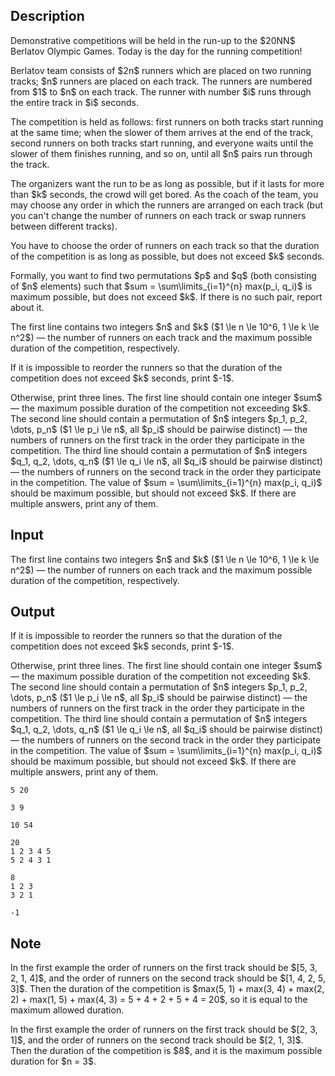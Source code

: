 ## Description

<div><p>Demonstrative competitions will be held in the run-up to the $20NN$ Berlatov Olympic Games. Today is the day for the running competition!</p><p>Berlatov team consists of $2n$ runners which are placed on two running tracks; $n$ runners are placed on each track. The runners are numbered from $1$ to $n$ on each track. The runner with number $i$ runs through the entire track in $i$ seconds.</p><p>The competition is held as follows: first runners on both tracks start running at the same time; when the slower of them arrives at the end of the track, second runners on both tracks start running, and everyone waits until the slower of them finishes running, and so on, until all $n$ pairs run through the track.</p><p>The organizers want the run to be as long as possible, but if it lasts for more than $k$ seconds, the crowd will get bored. As the coach of the team, you may choose any order in which the runners are arranged on each track (but you can't change the number of runners on each track or swap runners between different tracks).</p><p>You have to choose the order of runners on each track so that the duration of the competition is as long as possible, but does not exceed $k$ seconds.</p><p>Formally, you want to find two permutations $p$ and $q$ (both consisting of $n$ elements) such that $sum = \sum\limits_{i=1}^{n} max(p_i, q_i)$ is maximum possible, but does not exceed $k$. If there is no such pair, report about it.</p></div><div class="input-specification"><p>The first line contains two integers $n$ and $k$ ($1 \le n \le 10^6, 1 \le k \le n^2$) — the number of runners on each track and the maximum possible duration of the competition, respectively.</p></div><div class="output-specification"><p>If it is impossible to reorder the runners so that the duration of the competition does not exceed $k$ seconds, print $-1$. </p><p>Otherwise, print three lines. The first line should contain one integer $sum$ — the maximum possible duration of the competition not exceeding $k$. The second line should contain a permutation of $n$ integers $p_1, p_2, \dots, p_n$ ($1 \le p_i \le n$, all $p_i$ should be pairwise distinct) — the numbers of runners on the first track in the order they participate in the competition. The third line should contain a permutation of $n$ integers $q_1, q_2, \dots, q_n$ ($1 \le q_i \le n$, all $q_i$ should be pairwise distinct) — the numbers of runners on the second track in the order they participate in the competition. The value of $sum = \sum\limits_{i=1}^{n} max(p_i, q_i)$ should be maximum possible, but should not exceed $k$. If there are multiple answers, print any of them.</p></div>

## Input

<p>The first line contains two integers $n$ and $k$ ($1 \le n \le 10^6, 1 \le k \le n^2$) — the number of runners on each track and the maximum possible duration of the competition, respectively.</p>

## Output

<p>If it is impossible to reorder the runners so that the duration of the competition does not exceed $k$ seconds, print $-1$. </p><p>Otherwise, print three lines. The first line should contain one integer $sum$ — the maximum possible duration of the competition not exceeding $k$. The second line should contain a permutation of $n$ integers $p_1, p_2, \dots, p_n$ ($1 \le p_i \le n$, all $p_i$ should be pairwise distinct) — the numbers of runners on the first track in the order they participate in the competition. The third line should contain a permutation of $n$ integers $q_1, q_2, \dots, q_n$ ($1 \le q_i \le n$, all $q_i$ should be pairwise distinct) — the numbers of runners on the second track in the order they participate in the competition. The value of $sum = \sum\limits_{i=1}^{n} max(p_i, q_i)$ should be maximum possible, but should not exceed $k$. If there are multiple answers, print any of them.</p>





```input1
5 20
```




```input2
3 9
```




```input3
10 54
```




```output1
20
1 2 3 4 5 
5 2 4 3 1
```




```output2
8
1 2 3 
3 2 1
```




```output3
-1
```



## Note

<p>In the first example the order of runners on the first track should be $[5, 3, 2, 1, 4]$, and the order of runners on the second track should be $[1, 4, 2, 5, 3]$. Then the duration of the competition is $max(5, 1) + max(3, 4) + max(2, 2) + max(1, 5) + max(4, 3) = 5 + 4 + 2 + 5 + 4 = 20$, so it is equal to the maximum allowed duration.</p><p>In the first example the order of runners on the first track should be $[2, 3, 1]$, and the order of runners on the second track should be $[2, 1, 3]$. Then the duration of the competition is $8$, and it is the maximum possible duration for $n = 3$.</p>
